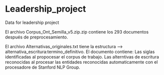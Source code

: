 # Leadership_project
Data for leadership project

El archivo Corpus_Ont_Semilla_v5.zip.zip contiene los 293 documentos después de preprocesamiento.

El archivo Alternativas_originales.txt tiene la estructura --> alternativa_escritura:termino_definitivo. El documento contiene:
    Las siglas identificadas al propocesar el corpus de trabajo.
    Las alterntivas de escritura reconocidas al procesar las entidades reconocidas automaticamente con el procesadore de Stanford NLP Group.
